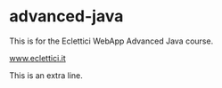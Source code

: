 # advanced-java
This is for the Eclettici WebApp Advanced Java course.

www.eclettici.it

This is an extra line.

